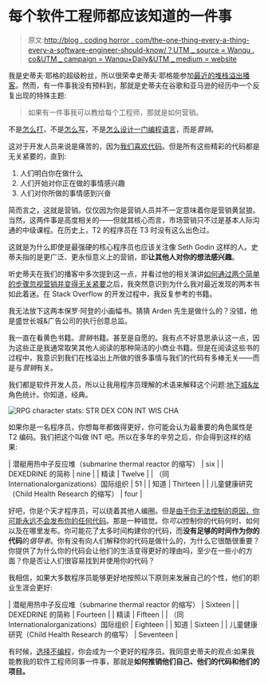 # 每个软件工程师都应该知道的一件事

> 原文:[http://blog . coding horror . com/the-one-thing-every-a-thing-every-a-software-engineer-should-know/？UTM _ source = Wanqu . co&UTM _ campaign = Wanqu+Daily&UTM _ medium = website](http://blog.codinghorror.com/the-one-thing-every-software-engineer-should-know/?utm_source=wanqu.co&utm_campaign=Wanqu+Daily&utm_medium=website)



我是史蒂夫·耶格的超级粉丝，所以很荣幸史蒂夫·耶格能参加[最近的堆栈溢出播客](http://blog.stackoverflow.com/2008/10/podcast-25/)。然而，有一件事我没有预料到，那就是史蒂夫在谷歌和亚马逊的经历中一个反复出现的特殊主题:

> 如果有一件事我可以教给每个工程师，那就是如何营销。

不是[怎么打](http://steve-yegge.blogspot.com/2008/09/programmings-dirtiest-little-secret.html)，不是[怎么写](http://steve.yegge.googlepages.com/you-should-write-blogs)，不是[怎么设计一门编程语言](http://steve-yegge.blogspot.com/2008/06/rhinos-and-tigers.html)，而是*营销*。

这对于开发人员来说是痛苦的，因为[我们喜欢代码](http://www.codinghorror.com/blog/archives/000878.html)。但是所有这些精彩的代码都是无关紧要的，直到:

1.  人们明白你在做什么
2.  人们开始对你正在做的事情感兴趣
3.  人们对你所做的事情感到兴奋

简而言之，这就是营销。仅仅因为你是营销人员并不一定意味着你是营销黄鼠狼。当然，这两件事是高度相关的——但就其核心而言，市场营销只不过是基本人际沟通的中级课程。在历史上，T2 的程序员在 T3 时没有这么出色过。

这就是为什么即使是最强硬的核心程序员也应该关注像 Seth Godin 这样的人。史蒂夫指的是更广泛、更永恒意义上的营销，即**让其他人对你的想法感兴趣**。

听史蒂夫在我们的播客中多次提到这一点，并看过他的相关演讲[如何通过两个简单的步骤忽视营销并变得无关紧要](http://blip.tv/file/319044/)之后，我突然意识到为什么我对最近发现的两本书如此着迷。在 Stack Overflow 的开发过程中，我反复参考的书籍。

我无法放下这两本保罗·阿登的小画幅书。猜猜 Arden 先生是做什么的？没错，他是盛世长城&广告公司的执行创意总监。

我一直在看黄色书籍。*营销*书籍。甚至是自愿的。我有点不好意思承认这一点，因为这些正是我通常取笑其他人阅读的那种简洁的小商业书籍。但是在阅读这些书的过程中，我意识到我们在栈溢出上所做的很多事情与我们的代码有多棒无关——而是与*营销*有关。

我们都是软件开发人员，所以让我用程序员理解的术语来解释这个问题:[地下城&龙](http://en.wikipedia.org/wiki/Dungeons_and_Dragons)角色统计。你知道，经典。

![RPG character stats: STR DEX CON INT WIS CHA](../Images/1b00e39758fa444f78f4e3743503b9aa.png)

如果你是一名程序员，你想每年都做得更好，你可能会认为最重要的角色属性是 T2 编码。我们把这个叫做 INT 吧。所以在多年的辛劳之后，你会得到这样的结果:

| 潜艇用热中子反应堆（submarine thermal reactor 的缩写） | six |
| DEXEDRINE 的简称 | nine |
| 精读 | Twelve |
| （同 Internationalorganizations）国际组织 | <font>51</font> |
| 知道 | Thirteen |
| 儿童健康研究（Child Health Research 的缩写） | four |

好吧，你是个天才程序员，可以绕着其他人编圈。但是[由于你无法控制的原因，你可能永远不会发布你的任何代码](http://www.codinghorror.com/blog/archives/000773.html)。那是一种错觉。你*可以*控制你的代码何时、如何以及在哪里发布。你可能花了太多时间构建你的代码，而**没有足够的时间作为你的代码**的*倡导者*。你有没有向人们解释你的代码是做什么的，为什么它很酷很重要？你提供了为什么你的代码会让他们的生活变得更好的理由吗，至少在一些小的方面？你是否让人们很容易找到并使用你的代码？

我相信，如果大多数程序员能够更好地按照以下原则来发展自己的个性，他们的职业生涯会更好:

| 潜艇用热中子反应堆（submarine thermal reactor 的缩写） | Sixteen |
| DEXEDRINE 的简称 | Fourteen |
| 精读 | Fifteen |
| （同 Internationalorganizations）国际组织 | Eighteen |
| 知道 | Sixteen |
| 儿童健康研究（Child Health Research 的缩写） | Seventeen |

有时候，[选择不编程](http://www.codinghorror.com/blog/archives/000543.html)，你会成为一个更好的程序员。我同意史蒂夫的观点:如果我能教我的软件工程师同事一件事，那就是**如何推销他们自己、他们的代码和他们的项目。**

